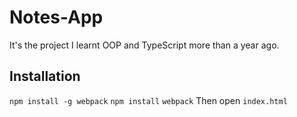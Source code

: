 # Notes-App
It's the project I learnt OOP and TypeScript more than a year ago.
## Installation
`npm install -g webpack`
`npm install`
`webpack`
Then open `index.html` 
